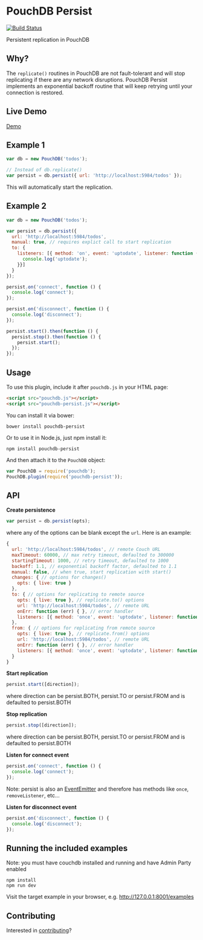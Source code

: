 PouchDB Persist
=====

[![Build Status](https://travis-ci.org/redgeoff/pouchdb-persist.svg)](https://travis-ci.org/redgeoff/pouchdb-persist)

Persistent replication in PouchDB

Why?
----
The `replicate()` routines in PouchDB are not fault-tolerant and will stop replicating if there are any network disruptions. PouchDB Persist implements an exponential backoff routine that will keep retrying until your connection is restored.

Live Demo
----
[Demo](http://redgeoff.github.io/pouchdb-persist/examples/index.html)

Example 1
----

```js
var db = new PouchDB('todos');

// Instead of db.replicate()
var persist = db.persist({ url: 'http://localhost:5984/todos' });
```

This will automatically start the replication. 

Example 2
----

```js
var db = new PouchDB('todos');

var persist = db.persist({
  url: 'http://localhost:5984/todos',
  manual: true, // requires explict call to start replication
  to: {
    listeners: [{ method: 'on', event: 'uptodate', listener: function () {
      console.log('uptodate');
    }}]
  }
});

persist.on('connect', function () {
  console.log('connect');
});

persist.on('disconnect', function () {
  console.log('disconnect');
});

persist.start().then(function () {
  persist.stop().then(function () {
    persist.start();
  });
});

```

Usage
----

To use this plugin, include it after `pouchdb.js` in your HTML page:

```html
<script src="pouchdb.js"></script>
<script src="pouchdb-persist.js"></script>
```

You can install it via bower:

```
bower install pouchdb-persist
```

Or to use it in Node.js, just npm install it:

```
npm install pouchdb-persist
```

And then attach it to the `PouchDB` object:

```js
var PouchDB = require('pouchdb');
PouchDB.plugin(require('pouchdb-persist'));
```

API
----

**Create persistence**

```js
var persist = db.persist(opts);
```

where any of the options can be blank except the `url`. Here is an example:

```js
{
  url: 'http://localhost:5984/todos', // remote Couch URL
  maxTimeout: 60000, // max retry timeout, defaulted to 300000
  startingTimeout: 1000, // retry timeout, defaulted to 1000
  backoff: 1.1, // exponential backoff factor, defaulted to 1.1
  manual: false, // when true, start replication with start()
  changes: { // options for changes()
    opts: { live: true }
  },
  to: { // options for replicating to remote source
    opts: { live: true }, // replicate.to() options
    url: 'http://localhost:5984/todos', // remote URL
    onErr: function (err) { }, // error handler
    listeners: [{ method: 'once', event: 'uptodate', listener: function () { } }]
  },
  from: { // options for replicating from remote source
    opts: { live: true }, // replicate.from() options
    url: 'http://localhost:5984/todos', // remote URL
    onErr: function (err) { }, // error handler
    listeners: [{ method: 'once', event: 'uptodate', listener: function () { } }]
  }
}
```

**Start replication**

```js
persist.start([direction]);
```

where direction can be persist.BOTH, persist.TO or persist.FROM and is defaulted to persist.BOTH

**Stop replication**

```js
persist.stop([direction]);
```

where direction can be persist.BOTH, persist.TO or persist.FROM and is defaulted to persist.BOTH

**Listen for connect event**

```js
persist.on('connect', function () {
  console.log('connect');
});
```

Note: persist is also an [EventEmitter](https://www.npmjs.org/package/eventjs) and therefore has methods like `once`, `removeListener`, etc...

**Listen for disconnect event**

```js
persist.on('disconnect', function () {
  console.log('disconnect');
});
```

Running the included examples
----
Note: you must have couchdb installed and running and have Admin Party enabled

    npm install
    npm run dev

Visit the target example in your browser, e.g. http://127.0.0.1:8001/examples

Contributing
----
Interested in [contributing](CONTRIBUTING.md)?

